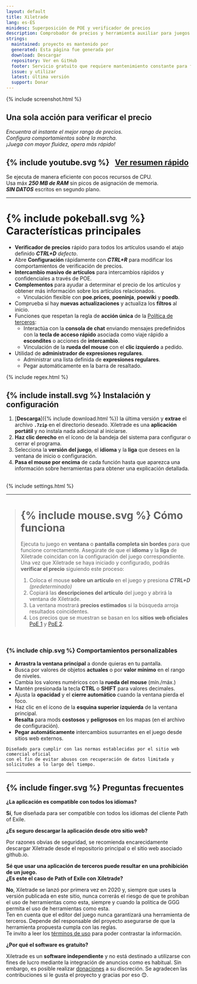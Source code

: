 ```yaml
---
layout: default
title: Xiletrade
lang: es-ES
minidesc: Superposición de POE y verificador de precios
description: Comprobador de precios y herramienta auxiliar para juegos Path Of Exile
strings:
  maintained: proyecto es mantenido por
  generated: Esta página fue generada por
  download: Descargar
  repository: Ver en GitHub
  footer: Servicio gratuito que requiere mantenimiento constante para funcionar correctamente.
  issue: y utilizar
  latest: última versión
  support: Donar
---
```

{% include screenshot.html %}
## Una sola acción para verificar el precio

*Encuentra al instante el mejor rango de precios.*  
*Configura comportamientos sobre la marcha.*  
*¡Juega con mayor fluidez, opera más rápido!*  

## {% include youtube.svg %} &nbsp; [Ver resumen rápido](https://youtu.be/NygCZvZyUX0)<br>

Se ejecuta de manera eficiente con pocos recursos de CPU.  
Usa máx ***250 MB de RAM*** sin picos de asignación de memoria.  
***SIN DATOS*** escritos en segundo plano.  

* * *

# {% include pokeball.svg %} Características principales

- **Verificador de precios** rápido para todos los artículos usando el atajo definido ***CTRL+D*** *defecto*.
- Abre **Configuración** rápidamente con ***CTRL+R*** para modificar los comportamientos de verificación de precios.
- **Intercambio masivo de artículos** para intercambios rápidos y confidenciales a través de POE.
- **Complementos** para ayudar a determinar el precio de los artículos y obtener más información sobre los artículos relacionados.
	- Vinculación flexible con **poe.prices**, **poeninja**, **poewiki** y **poedb**.
- Comprueba si hay **nuevas actualizaciones** y actualiza los **filtros** al inicio.
- Funciones que respetan la regla de **acción única** de la [Política de terceros](https://www.pathofexile.com/developer/docs#policy):
	- Interactúa con la **consola de chat** enviando mensajes predefinidos con la **tecla de acceso rápido** asociada
como viaje rápido a **escondites** o acciones de **intercambio**.
	- Vinculación de la **rueda del mouse** con el **clic izquierdo** a pedido.
- Utilidad de **administrador de expresiones regulares**.
	- Administrar una lista definida de **expresiones regulares**.
	- Pegar automáticamente en la barra de resaltado.  

{% include regex.html %}
<br>

## {% include install.svg %} Instalación y configuración

1. [**Descarga**]({% include download.html %}) la última versión y **extrae** el archivo **`.7zip`** en el directorio deseado.
Xiletrade es una **aplicación portátil** y no instala nada adicional al iniciarse.
2. **Haz clic derecho** en el ícono de la bandeja del sistema para configurar o cerrar el programa.
3. Selecciona la **versión del juego**, el **idioma** y la **liga** que desees en la ventana de inicio o configuración.
4. **Pasa el mouse por encima** de cada función hasta que aparezca una información sobre herramientas para obtener una explicación detallada.  
<br>
{% include settings.html %}
<br>

* * *
> # {% include mouse.svg %} Cómo funciona
>
> Ejecuta tu juego en **ventana** o **pantalla completa sin bordes** para que funcione correctamente.
> Asegúrate de que el **idioma** y la **liga** de Xiletrade coincidan con la configuración del juego correspondiente.
> Una vez que Xiletrade se haya iniciado y configurado, podrás **verificar el precio** siguiendo este proceso:
> 1. Coloca el mouse **sobre un artículo** en el juego y presiona ***CTRL+D*** *(predeterminado)*
> 2. Copiará las **descripciones del artículo** del juego y abrirá la ventana de Xiletrade.
> 3. La ventana mostrará **precios estimados** si la búsqueda arroja resultados coincidentes.
> 4. Los precios que se muestran se basan en los **sitios web oficiales** [PoE 1](https://www.pathofexile.com/trade/search/) y [PoE 2](https://www.pathofexile.com/trade2/search/poe2/).
<br>

### {% include chip.svg %} Comportamientos personalizables

* **Arrastra la ventana principal** a donde quieras en tu pantalla.
* Busca por valores de objetos **actuales** o por **valor mínimo** en el rango de niveles.
* Cambia los valores numéricos con la **rueda del mouse** (mín./máx.)
* Mantén presionada la tecla **CTRL** o **SHIFT** para valores decimales.
* Ajusta la **opacidad** y el **cierre automático** cuando la ventana pierda el foco.
* Haz clic en el ícono de la **esquina superior izquierda** de la ventana principal.
* **Resalta** para mods **costosos** y **peligrosos** en los mapas (en el archivo de configuración).
* **Pegar automáticamente** intercambios susurrantes en el juego desde sitios web externos.

```
Diseñado para cumplir con las normas establecidas por el sitio web comercial oficial
con el fin de evitar abusos con recuperación de datos limitada y solicitudes a lo largo del tiempo.
```
* * *

## {% include finger.svg %} Preguntas frecuentes

<p class="accordion"><b>¿La aplicación es compatible con todos los idiomas?</b></p>
<div class="panel">
<b>Sí</b>, fue diseñada para ser compatible con todos los idiomas del cliente Path of Exile.
</div>

<p class="accordion"><b>¿Es seguro descargar la aplicación desde otro sitio web?</b></p>
<div class="panel">
Por razones obvias de seguridad, se recomienda encarecidamente descargar Xiletrade desde el repositorio principal o el sitio web asociado github.io.
</div>

<p class="accordion"><b>Sé que usar una aplicación de terceros puede resultar en una prohibición de un juego.<br>¿Es este el caso de Path of Exile con Xiletrade?</b></p>
<div class="panel">
<b>No</b>, Xiletrade se lanzó por primera vez en 2020 y, siempre que uses la versión publicada en este sitio, nunca correrás el riesgo de que te prohíban el uso de herramientas como esta, siempre y cuando la política de GGG permita el uso de herramientas como esta.
<br>Ten en cuenta que el editor del juego nunca garantizará una herramienta de terceros.
Depende del responsable del proyecto asegurarse de que la herramienta propuesta cumpla con las reglas.
<br>Te invito a leer los <a target="_blank" rel="noopener noreferrer" href="https://www.pathofexile.com/developer/docs#policy">términos de uso</a> para poder contrastar la información.
</div>

<p class="accordion"><b>¿Por qué el software es gratuito?</b></p>
<div class="panel">
Xiletrade es un <b>software independiente</b> y no está destinado a utilizarse con fines de lucro mediante la integración de anuncios como es habitual. Sin embargo, es posible realizar <a target="_blank" rel="noopener noreferrer" href="{{ site.github.paypal_url }}">donaciones</a> a su discreción. Se agradecen las contribuciones si le gusta el proyecto y gracias por eso 😊.
</div>